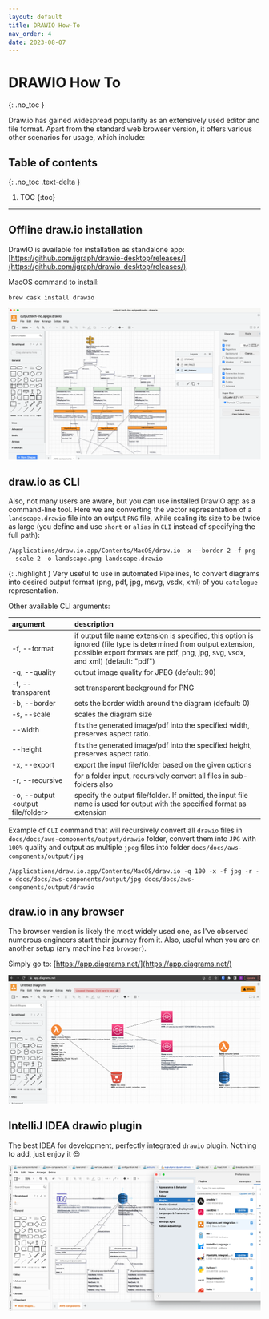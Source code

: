 ```yaml
---
layout: default
title: DRAWIO How-To
nav_order: 4
date: 2023-08-07
---
```


# DRAWIO How To
{: .no_toc }

Draw.io has gained widespread popularity as an extensively used editor and file format. Apart from the standard web browser version, it offers various other scenarios for usage, which include:

## Table of contents
{: .no_toc .text-delta }

1. TOC
{:toc}
---


## Offline draw.io installation

DrawIO is available for installation as standalone app: [https://github.com/jgraph/drawio-desktop/releases/](https://github.com/jgraph/drawio-desktop/releases/).

MacOS command to install:

```shell
brew cask install drawio
```

![img.png](images/drawio-desktop.png)

## draw.io as CLI

Also, not many users are aware, but you can use installed DrawIO app as a command-line tool.
Here we are converting the vector representation of a ``landscape.drawio`` file into an output ``PNG`` file, while scaling its size to be twice as large
(you define and use ``short`` or ``alias`` in ``CLI`` instead of specifying the full path):

```shell
/Applications/draw.io.app/Contents/MacOS/draw.io -x --border 2 -f png --scale 2 -o landscape.png landscape.drawio
```

{: .highlight }
Very useful to use in automated Pipelines, to convert diagrams into desired output format (png, pdf, jpg, msvg, vsdx, xml) of you ``catalogue`` representation. 

Other available CLI arguments:

| argument                          | description                                                                                                                                                                                        |
|:----------------------------------|:---------------------------------------------------------------------------------------------------------------------------------------------------------------------------------------------------|
| -f, --format <format>             | if output file name extension is specified, this option is ignored (file type is determined from output extension, possible export formats are pdf, png, jpg, svg, vsdx, and xml) (default: "pdf") |
| -q, --quality <quality>           | output image quality for JPEG (default: 90)                                                                                                                                                        |
| -t, --transparent                 | set transparent background for PNG                                                                                                                                                                 |
| -b, --border <border>             | sets the border width around the diagram (default: 0)                                                                                                                                              |
| -s, --scale <scale>               | scales the diagram size                                                                                                                                                                            |
| --width <width>                   | fits the generated image/pdf into the specified width, preserves aspect ratio.                                                                                                                     |
| --height <height>                 | fits the generated image/pdf into the specified height, preserves aspect ratio.                                                                                                                    |
| -x, --export                      | export the input file/folder based on the given options                                                                                                                                            |
| -r, --recursive                   | for a folder input, recursively convert all files in sub-folders also                                                                                                                              |
| -o, --output <output file/folder> | specify the output file/folder. If omitted, the input file name is used for output with the specified format as extension                                                                          |

Example of ``CLI`` command that will recursively convert all ``drawio`` files in ``docs/docs/aws-components/output/drawio`` folder, convert them into ``JPG`` with ``100%`` quality
and output as multiple ``jpeg`` files into folder ``docs/docs/aws-components/output/jpg``

```shell
/Applications/draw.io.app/Contents/MacOS/draw.io -q 100 -x -f jpg -r -o docs/docs/aws-components/output/jpg docs/docs/aws-components/output/drawio 
```

## draw.io in any  browser

The browser version is likely the most widely used one, as I've observed numerous engineers start their journey from it.
Also, useful when you are on another setup (any machine has ``browser``).

Simply go to: [https://app.diagrams.net/](https://app.diagrams.net/)

![img.png](images/drawio-browser.png)

## IntelliJ IDEA drawio plugin

The best IDEA for development, perfectly integrated ``drawio`` plugin. Nothing to add, just enjoy it 😎

![img.png](images/drawio-idea.png)
